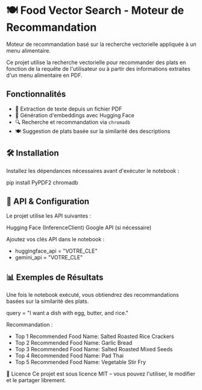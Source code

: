 

# 🍽️ Food Vector Search - Moteur de Recommandation

Moteur de recommandation basé sur la recherche vectorielle appliquée à un menu alimentaire.

Ce projet utilise la recherche vectorielle pour recommander des plats en fonction de la requête de l'utilisateur ou à partir des informations extraites d'un menu alimentaire en PDF.

## Fonctionnalités
- 📄 Extraction de texte depuis un fichier PDF
- 🧠 Génération d'embeddings avec Hugging Face
- 🔍 Recherche et recommandation via `chromadb`
- 🍽️ Suggestion de plats basée sur la similarité des descriptions

## 🛠️ Installation
Installez les dépendances nécessaires avant d'exécuter le notebook :

pip install PyPDF2 chromadb


## 🔑 API & Configuration
Le projet utilise les API suivantes :

Hugging Face (InferenceClient)
Google API (si nécessaire)

Ajoutez vos clés API dans le notebook :
- huggingface_api = "VOTRE_CLE"
- gemini_api = "VOTRE_CLE"


## 📊 Exemples de Résultats
Une fois le notebook exécuté, vous obtiendrez des recommandations basées sur la similarité des plats.

query = "I want a dish with egg, butter, and rice."

Recommandation :
- Top 1 Recommended Food Name: Salted Roasted Rice Crackers
- Top 2 Recommended Food Name: Garlic Bread
- Top 3 Recommended Food Name: Salted Roasted Mixed Seeds
- Top 4 Recommended Food Name: Pad Thai
- Top 5 Recommended Food Name: Vegetable Stir Fry

📜 Licence
Ce projet est sous licence MIT – vous pouvez l'utiliser, le modifier et le partager librement.
